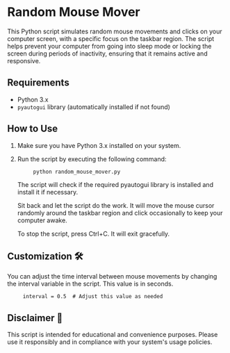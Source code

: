 # Random Mouse Mover

This Python script simulates random mouse movements and clicks on your computer screen, with a specific focus on the taskbar region. The script helps prevent your computer from going into sleep mode or locking the screen during periods of inactivity, ensuring that it remains active and responsive.

## Requirements

- Python 3.x
- `pyautogui` library (automatically installed if not found)

## How to Use 

1. Make sure you have Python 3.x installed on your system.

2. Run the script by executing the following command:

            python random_mouse_mover.py
      
   The script will check if the required pyautogui library is installed and install it if necessary.
   
   Sit back and let the script do the work. It will move the mouse cursor randomly around the taskbar region and click occasionally to keep your computer awake.
   
   To stop the script, press Ctrl+C. It will exit gracefully.

## Customization 🛠

You can adjust the time interval between mouse movements by changing the interval variable in the script. This value is in seconds.
   
         interval = 0.5  # Adjust this value as needed

## Disclaimer 🤧

This script is intended for educational and convenience purposes. Please use it responsibly and in compliance with your system's usage policies.
